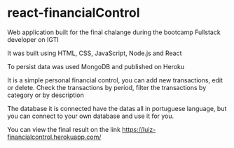 # react-financialControl
Web application built for the final chalange during the bootcamp Fullstack developer on IGTI

It was built using HTML, CSS, JavaScript, Node.js and React

To persist data was used MongoDB and published on Heroku

It is a simple personal financial control, you can add new transactions, edit or delete.
Check the transactions by period, filter the transactions by category or by description

The database it is connected have the datas all in portuguese language, but you can connect to your own database and use it for you.


You can view the final result on the link
https://luiz-financialcontrol.herokuapp.com/
